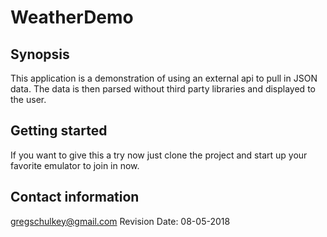 # WeatherDemo

## Synopsis
 This application is a demonstration of using an external api to pull in JSON data.  The data is then parsed without third party libraries
 and displayed to the user.
  
## Getting started
 
 If you want to give this a try now just clone the project and start up your favorite emulator to join in now.
 
## Contact information
 
 gregschulkey@gmail.com
 Revision Date: 08-05-2018
